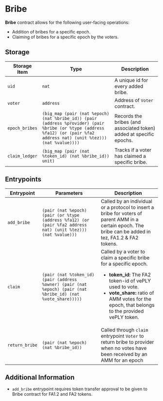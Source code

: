 # Bribe

**Bribe** contract allows for the following user-facing operations:

- Addition of bribes for a specific epoch.
- Claiming of bribes for a specific epoch by the voters.

## Storage

| Storage Item   | Type                                                                                                                                                                      | Description                                                         |
| -------------- | ------------------------------------------------------------------------------------------------------------------------------------------------------------------------- | ------------------------------------------------------------------- |
| `uid`          | `nat`                                                                                                                                                                     | A unique id for every added bribe.                                  |
| `voter`        | `address`                                                                                                                                                                 | Address of `Voter` contract.                                        |
| `epoch_bribes` | `(big_map (pair (nat %epoch) (nat %bribe_id)) (pair (address %provider) (pair %bribe (or %type (address %fa12) (or (pair %fa2 address nat) (unit %tez))) (nat %value))))` | Records the bribes (and associated token) added at specific epochs. |
| `claim_ledger` | `(big_map (pair (nat %token_id) (nat %bribe_id)) unit)`                                                                                                                   | Tracks if a voter has claimed a specific bribe.                     |

## Entrypoints

| Entrypoint     | Parameters                                                                                                    | Description                                                                                                                                                                                                                                         |
| -------------- | ------------------------------------------------------------------------------------------------------------- | --------------------------------------------------------------------------------------------------------------------------------------------------------------------------------------------------------------------------------------------------- |
| `add_bribe`    | `(pair (nat %epoch) (pair (or %type (address %fa12) (or (pair %fa2 address nat) (unit %tez))) (nat %value)))` | Called by an individual or a protocol to insert a bribe for voters of parent AMM in a certain epoch. The bribe can be added in tez, FA1.2 & FA2 tokens.                                                                                             |
| `claim`        | `(pair (nat %token_id) (pair (address %owner) (pair (nat %epoch) (pair (nat %bribe_id) (nat %vote_share)))))` | Called by a voter to claim a specific bribe for a specific epoch. <ul><li><b>token_id:</b> The FA2 token-id of vePLY used to vote.</li><li><b>vote_share:</b> ratio of AMM votes for the epoch, that belongs to the provided vePLY token.</li></ul> |
| `return_bribe` | `(pair (nat %epoch) (nat %bribe_id))`                                                                         | Called through `claim` entrypoint `Voter` to return bribe to provider when no votes have been received by an AMM for an epoch                                                                                                                       |

## Additional Information

- `add_bribe` entrypoint requires token transfer approval to be given to Bribe contract for FA1.2 and FA2 tokens.
